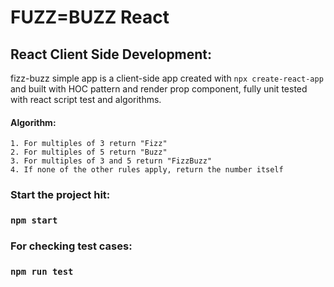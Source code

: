 # FUZZ=BUZZ React 

## React Client Side Development:
fizz-buzz simple app is a client-side app created with `npx create-react-app` and built with HOC pattern and render prop component, fully unit tested with react script test and algorithms.

#### Algorithm:
	1. For multiples of 3 return "Fizz"
	2. For multiples of 5 return "Buzz"
	3. For multiples of 3 and 5 return "FizzBuzz"
	4. If none of the other rules apply, return the number itself

### Start the project hit:

### `npm start` 

### For checking test cases:

### `npm run test`

